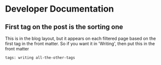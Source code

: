 # Developer Documentation

## First tag on the post is the sorting one

This is in the blog layout, but it appears on each filtered page based on the
first tag in the front matter. So if you want it in 'Writing', then put this in
the front matter

    tags: writing all-the-other-tags




